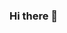 ### Hi there 👋

<!--
**Richkart700/Richkart700** is a ✨ _special_ ✨ repository because its `README.md` (this file) appears on your GitHub profile.
<img src="https://user-images.githubusercontent.com/74038190/212750996-938b257b-266c-45a7-9af7-655341c0f58b.gif" width="500">
<br><br>
## About me 

A seasoned civil engineer with 5.5 years of experience, I'm embarking on an exciting journey into the realm of data science and machine learning. My professional background includes managing a consultancy specializing in road and building construction estimation, serving various government bodies in Gujarat, India.

In addition to my engineering ventures, I've delved into entrepreneurship, overseeing the import-export business of Bleaching Powder to Bangladesh, as well as FMCG toiletry products production in Jamnagar, Gujarat. Not one to shy away from opportunities, I've also ventured into supplying branded spices to Bangladesh.

Driven by a fascination for generating investment opportunities, I've immersed myself in the world of the stock market. Through the highs and lows of the beginner's cycle, I've honed my skills in transforming strategies into algorithms to identify lucrative trading and investment prospects.

I'm currently on an enriching learning journey, aspiring to master data science and machine learning through reputable platforms like Scaler (InterviewBit Technologies Private Limited), 123 of AI [Alpha ML], and Trainity, where I'm engaged in diverse projects spanning data analytics and visualization.

Let's connect and embark on this journey together!
Here are some ideas to get you started:

- 🌱 I’m currently learning ... Python and probabilities!
- 👯 I’m looking to collaborate on ...
- 🤔 I’m looking for help with ...
- 💬 Ask me about ...
- 📫 How to reach me: ... kvsvyas@gmail.com
- 😄 Pronouns: ... He/Him
- ⚡ Fun fact: ...
-->
